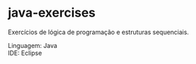 # java-exercises


Exercícios de lógica de programação e estruturas sequenciais.

Linguagem: Java </br>
IDE: Eclipse

